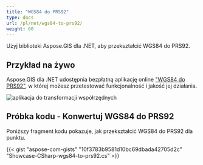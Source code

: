 ```yaml
---
title: "WGS84 do PRS92"
type: docs
url: /pl/net/wgs84-to-prs92/
weight: 60
---
```


Użyj biblioteki Aspose.GIS dla .NET, aby przekształcić WGS84 do PRS92.

## **Przykład na żywo**

Aspose.GIS dla .NET udostępnia bezpłatną aplikację online ["WGS84 do PRS92"](https://products.aspose.app/gis/transformation/wgs84-to-prs92), w której możesz przetestować funkcjonalność i jakość jej działania.

![aplikacja do transformacji współrzędnych](transform-coordinates.png)

## **Próbka kodu - Konwertuj WGS84 do PRS92**

Poniższy fragment kodu pokazuje, jak przekształcić WGS84 do PRS92 dla punktu.

{{< gist "aspose-com-gists" "10f3783b9581d10bc69dbada42705d2c" "Showcase-CSharp-wgs84-to-prs92.cs" >}}

